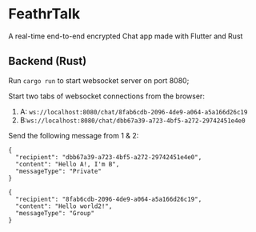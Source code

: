 # FeathrTalk
 A real-time end-to-end encrypted Chat app made with Flutter and Rust

## Backend (Rust)
Run ```cargo run``` to start websocket server on port 8080;

Start two tabs of websocket connections from the browser:
1.  A: ```ws://localhost:8080/chat/8fab6cdb-2096-4de9-a064-a5a166d26c19```
2.  B:```ws://localhost:8080/chat/dbb67a39-a723-4bf5-a272-29742451e4e0```

Send the following message from 1 & 2:
```
{
  "recipient": "dbb67a39-a723-4bf5-a272-29742451e4e0",
  "content": "Hello A!, I'm B",
  "messageType": "Private"
}
```
```
{
  "recipient": "8fab6cdb-2096-4de9-a064-a5a166d26c19",
  "content": "Hello world2!",
  "messageType": "Group"
}
```
